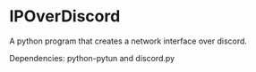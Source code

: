 # IPOverDiscord
A python program that creates a network interface over discord.

Dependencies: python-pytun and discord.py
